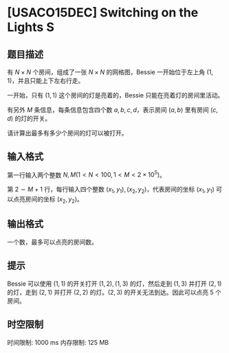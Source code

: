 # [USACO15DEC] Switching on the Lights S

## 题目描述

有 $N \times N$ 个房间，组成了一张 $N \times N$ 的网格图，Bessie 一开始位于左上角 $(1,1)$，并且只能上下左右行走。


一开始，只有 $(1,1)$ 这个房间的灯是亮着的，Bessie 只能在亮着灯的房间里活动。


有另外 $M$ 条信息，每条信息包含四个数 $a,b,c,d$，表示房间 $(a,b)$ 里有房间 $(c,d)$ 的灯的开关。


请计算出最多有多少个房间的灯可以被打开。

## 输入格式

第一行输入两个整数 $N,M(1 < N < 100,1 < M < 2 \times 10 ^ 5)$。

第 $2 \sim M + 1$ 行，每行输入四个整数 $(x_1,y_1),(x_2,y_2)$，代表房间的坐标 $(x_1,y_1)$ 可以点亮房间的坐标 $(x_2,y_2)$。

## 输出格式

一个数，最多可以点亮的房间数。


## 提示

Bessie 可以使用 $(1,1)$ 的开关打开 $(1,2),(1,3)$ 的灯，然后走到 $(1,3)$ 并打开 $(2,1)$ 的灯，走到 $(2,1)$ 并打开 $(2,2)$ 的灯。$(2,3)$ 的开关无法到达。因此可以点亮 $5$ 个房间。

## 时空限制

时间限制: 1000 ms
内存限制: 125 MB
